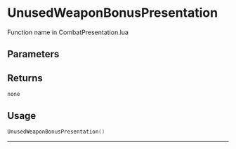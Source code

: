 # UnusedWeaponBonusPresentation
Function name in CombatPresentation.lua
## Parameters

## Returns
`none`
## Usage
```lua
UnusedWeaponBonusPresentation()
```
---
